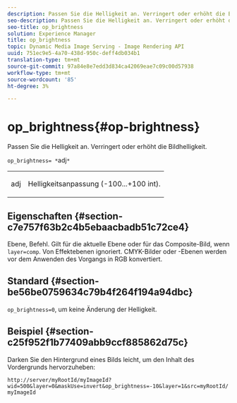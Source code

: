 ```yaml
---
description: Passen Sie die Helligkeit an. Verringert oder erhöht die Bildhelligkeit.
seo-description: Passen Sie die Helligkeit an. Verringert oder erhöht die Bildhelligkeit.
seo-title: op_brightness
solution: Experience Manager
title: op_brightness
topic: Dynamic Media Image Serving - Image Rendering API
uuid: 751ec9e5-4a70-438d-950c-deff4db034b1
translation-type: tm+mt
source-git-commit: 97a84e8e7edd3d834ca42069eae7c09c00d57938
workflow-type: tm+mt
source-wordcount: '85'
ht-degree: 3%

---
```



# op_brightness{#op-brightness}

Passen Sie die Helligkeit an. Verringert oder erhöht die Bildhelligkeit.

`op_brightness= *`adj`*`

<table id="simpletable_2B5DB95B1FF044C8BD226D4F8311E806"> 
 <tr class="strow"> 
  <td class="stentry"> <p><span class="varname"> adj</span> </p> </td> 
  <td class="stentry"> <p>Helligkeitsanpassung (-100...+100 int). </p></td> 
 </tr> 
</table>

## Eigenschaften {#section-c7e757f63b2c4b5ebaacbadb51c72ce4}

Ebene, Befehl. Gilt für die aktuelle Ebene oder für das Composite-Bild, wenn `layer=comp`. Von Effektebenen ignoriert. CMYK-Bilder oder -Ebenen werden vor dem Anwenden des Vorgangs in RGB konvertiert.

## Standard {#section-be56be0759634c79b4f264f194a94dbc}

`op_brightness=0`, um keine Änderung der Helligkeit.

## Beispiel {#section-c25f952f1b77409abb9ccf885862d75c}

Darken Sie den Hintergrund eines Bilds leicht, um den Inhalt des Vordergrunds hervorzuheben:

`http://server/myRootId/myImageId?wid=500&layer=0&maskUse=invert&op_brightness=-10&layer=1&src=myRootId/myImageId`
